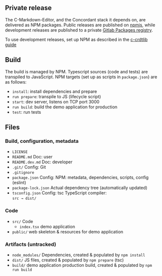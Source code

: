 ## Private release

The C-Markdown-Editor, and the Concordant stack it depends on,
are delivered as NPM packages.
Public releases are published on [npmjs](https://www.npmjs.com/),
while development releases are published
to a private [Gitlab Packages registry](
https://gitlab.inria.fr/concordant/software/c-markdown-editor/-/packages).

To use development releases, set up NPM
as described in the [c-crdtlib guide](https://gitlab.inria.fr/concordant/software/c-crdtlib/-/blob/master/README.dev.md#javascripttypescript-and-npm)

## Build

The build is managed by NPM.
Typescript sources (code and tests) are transpiled to JavaScript.
NPM targets (set up as scripts in `package.json`) are as follows:

- `install`: install dependencies and prepare
- `run prepare`: transpile to JS (lifecycle script)
- `start`: dev server, listens on TCP port 3000
- `run build`: build the demo application for production
- `test`: run tests

## Files

### Build, configuration, metadata

- `LICENSE`
- `README.md` Doc: user
- `README.dev.md` Doc: developer
- `.git/` Config: Git
- `.gitignore`
- `package.json` Config: NPM: metadata, dependencies, scripts,
  config (eslint)
- `package-lock.json` Actual dependency tree (automatically updated)
- `tsconfig.json` Config: tsc TypeScript compiler:  
   `src → dist/`

### Code

- `src/` Code
  - `index.tsx` demo application
- `public/` web skeleton & resources for demo application

### Artifacts (untracked)

- `node_modules/` Dependencies,
  created & populated by `npm install`
- `dist/` JS files,
  created & populated by `npm prepare` (tsc)
- `build/` demo application production build,
  created & populated by `npm run build`
